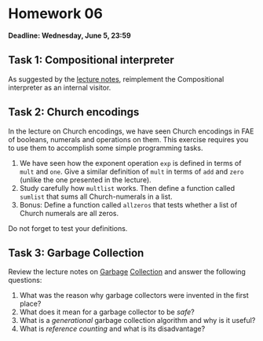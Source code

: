 # Homework 06

**Deadline: Wednesday, June 5, 23:59**

## Task 1: Compositional interpreter

As suggested by the [lecture notes](https://github.com/ps-tuebingen-courses/pl1-2019/blob/master/lecturenotes/12-syntacticvsmeta.scala#L51), reimplement the Compositional interpreter as an internal visitor.

## Task 2: Church encodings

In the lecture on Church encodings, we have seen Church encodings in FAE of booleans, numerals and operations on them.  This exercise requires you to use them to accomplish some simple programming tasks.

1. We have seen how the exponent operation `exp` is defined in terms of `mult` and `one`.  Give a similar definition of `mult` in terms of `add` and `zero` (unlike the one presented in the lecture).
2. Study carefully how `multlist` works.  Then define a function called `sumlist` that sums all Church-numerals in a list.
3. Bonus: Define a function called `allzeros` that tests whether a list of Church numerals are all zeros.

Do not forget to test your definitions.

## Task 3: Garbage Collection

Review the lecture notes on [Garbage](https://github.com/ps-tuebingen-courses/pl1-2019/blob/master/lecturenotes/10-bcfae.scala) [Collection](https://github.com/ps-tuebingen-courses/pl1-2019/blob/master/lecturenotes/11-gc.scala)
and answer the following questions:

1. What was the reason why garbage collectors were invented in the first place?
2. What does it mean for a garbage collector to be _safe_?
3. What is a _generational_ garbage collection algorithm and why is it useful?
4. What is _reference counting_ and what is its disadvantage?
